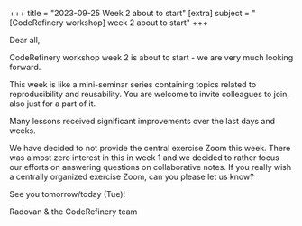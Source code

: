 +++
title = "2023-09-25 Week 2 about to start" 
[extra] 
subject = "[CodeRefinery workshop] week 2 about to start" 
+++

Dear all,

CodeRefinery workshop week 2 is about to start - we are very much looking forward.

This week is like a mini-seminar series containing topics related to reproducibility and reusability. You are welcome to invite colleagues to join, also just for a part of it.

Many lessons received significant improvements over the last days and weeks.

We have decided to not provide the central exercise Zoom this week. There was almost zero interest in this in week 1 and we decided to rather focus our efforts on answering questions on collaborative notes. If you really wish a centrally organized exercise Zoom, can you please let us know?

See you tomorrow/today (Tue)!

Radovan & the CodeRefinery team
